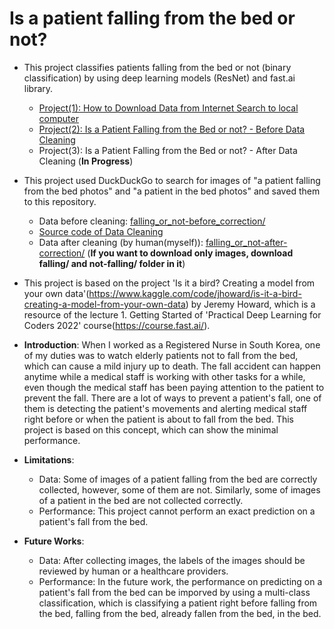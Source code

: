 #  Is a patient falling from the bed or not?

- This project classifies patients falling from the bed or not (binary classification) by using deep learning models (ResNet) and fast.ai library. 
  - [Project(1): How to Download Data from Internet Search to local computer](https://github.com/positive235/patient-falling-binary-classification/blob/main/Is_patient_falling_how_to_download_data.ipynb) 
  - [Project(2): Is a Patient Falling from the Bed or not? - Before Data Cleaning](https://github.com/positive235/patient-falling-binary-classification/blob/main/Is_patient_falling_or_not_before_data_cleaning.ipynb)
  - Project(3): Is a Patient Falling from the Bed or not? - After Data Cleaning (**In Progress**)
  
- This project used DuckDuckGo to search for images of "a patient falling from the bed photos" and "a patient in the bed photos" and saved them to this repository.
  - Data before cleaning: [falling_or_not-before_correction/](https://github.com/positive235/patient-falling-binary-classification/tree/main/falling_or_not-before_correction)
  - [Source code of Data Cleaning](https://colab.research.google.com/drive/1nHBV4XItcmBJf0S8EcL62nmqHuoKq0jy?usp=share_link)
  - Data after cleaning (by human(myself)): [falling_or_not-after-correction/](https://github.com/positive235/patient-falling-binary-classification/tree/main/falling_or_not-after_correction) (**If you want to download only images, download falling/ and not-falling/ folder in it**)

- This project is based on the project 'Is it a bird? Creating a model from your own data'(https://www.kaggle.com/code/jhoward/is-it-a-bird-creating-a-model-from-your-own-data) by Jeremy Howard, which is a resource of the lecture 1. Getting Started of 'Practical Deep Learning for Coders 2022' course(https://course.fast.ai/).

- **Introduction**:
  When I worked as a Registered Nurse in South Korea, one of my duties was to watch elderly patients not to fall from the bed, which can cause a mild injury up to death. The fall accident can happen anytime while a medical staff is working with other tasks for a while, even though the medical staff has been paying attention to the patient to prevent the fall. There are a lot of ways to prevent a patient's fall, one of them is detecting the patient's movements and alerting medical staff right before or when the patient is about to fall from the bed. This project is based on this concept, which can show the minimal performance.

- **Limitations**: 
  - Data: Some of images of a patient falling from the bed are correctly collected, however, some of them are not. Similarly, some of images of a patient in the bed are not collected correctly.
  - Performance: This project cannot perform an exact prediction on a patient's fall from the bed. 

- **Future Works**:
  - Data: After collecting images, the labels of the images should be reviewed by human or a healthcare providers. 
  - Performance: In the future work, the performance on predicting on a patient's fall from the bed can be imporved by using a multi-class classification, which is classifying a patient right before falling from the bed, falling from the bed, already fallen from the bed, in the bed.

